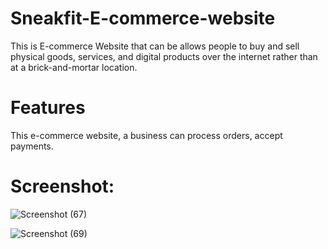 # Sneakfit-E-commerce-website
This is E-commerce Website that can be allows people to buy and sell physical goods, services, and digital products over the internet rather than at a brick-and-mortar location.

# Features
This e-commerce website, a business can process orders, accept payments.

# Screenshot:
![Screenshot (67)](https://user-images.githubusercontent.com/96742430/225387127-fb095898-5e5f-4979-a3c1-ff16bcad0351.png)


![Screenshot (69)](https://user-images.githubusercontent.com/96742430/225390740-690bf0ae-4955-4e12-9032-a0036a83d84d.png)
